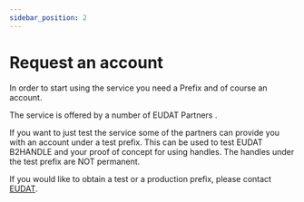 ```yaml
---
sidebar_position: 2
---
```


# Request an account

In order to start using the service you need a Prefix and of course an account. 

The service is offered by a number of EUDAT Partners . 

If you want to just test the service some of the partners can provide you with an account under a test prefix. 
This can be used to test EUDAT B2HANDLE and your proof of concept for using handles. The handles under the test prefix are NOT permanent.

If you would like to obtain a test or a production prefix, please contact [EUDAT](https://eudat.eu/support-request?service=B2HANDLE).